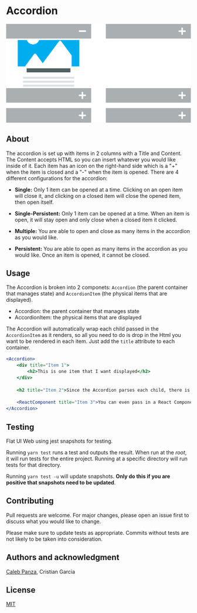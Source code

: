 # Accordion

![alt christ-fellowship-flat-ui](/docs/static/Accordion/Accordion.png)
## About
The accordion is set up with items in 2 columns with a Title and Content. The Content accepts HTML so you can insert whatever you would like inside of it. Each item has an icon on the right-hand side which is a "+" when the item is closed and a "-" when the item is opened. There are 4 different configurations for the accordion:

* **Single:** Only 1 item can be opened at a time. Clicking on an open item will close it, and clicking on a closed item will close the opened item, then open itself.

* **Single-Persistent:** Only 1 item can be opened at a time. When an item is open, it will stay open and only close when a closed item it clicked.

* **Multiple:** You are able to open and close as many items in the accordion as you would like.

* **Persistent:** You are able to open as many items in the accordion as you would like. Once an item is opened, it cannot be closed.

## Usage
The Accordion is broken into 2 componets: `Accordion` (the parent container that manages state) and `AccordionItem` (the physical items that are displayed).
* Accordion: the parent container that manages state
* AccordionItem: the physical items that are displayed

The Accordion will automatically wrap each child passed in the `AccordionItem` as it renders, so all you need to do is drop in the Html you want to be rendered in each item. Just add the `title` attribute to each container.
```jsx
<Accordion>
    <div title="Item 1">
        <h2>This is one item that I want displayed</h2>
    </div>

    <h2 title="Item 2">Since the Accordion parses each child, there is no need to adhere to a specific structure for the children</h2>

    <ReactComponent title="Item 3">You can even pass in a React Component</ReactComponent>
</Accordion>
```


## Testing
Flat UI Web using jest snapshots for testing.

Running `yarn test` runs a test and outputs the result. When run at the _root_, it will run tests for the entire project. Running at a specific directory will run tests for that directory.

Running `yarn test -u` will update snapshots. **Only do this if you are positive that snapshots need to be updated**.

## Contributing
Pull requests are welcome. For major changes, please open an issue first to discuss what you would like to change.

Please make sure to update tests as appropriate. Commits without tests are not likely to be taken into consideration.

## Authors and acknowledgment
[Caleb Panza](https://github.com/calebpanza), Cristian Garcia

## License
[MIT](https://choosealicense.com/licenses/mit/)